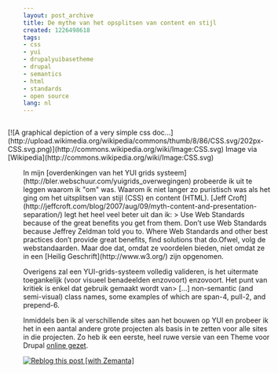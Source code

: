 ```yaml
---
layout: post_archive
title: De mythe van het opsplitsen van content en stijl
created: 1226498618
tags:
- css
- yui
- drupalyuibasetheme
- drupal
- semantics
- html
- standards
- open source
lang: nl
---
```

<div class="zemanta-img" style="margin: 1em; float: right; display: block;">[![A graphical depiction of a very simple css doc...](http://upload.wikimedia.org/wikipedia/commons/thumb/8/86/CSS.svg/202px-CSS.svg.png)](http://commons.wikipedia.org/wiki/Image:CSS.svg)
Image via [Wikipedia](http://commons.wikipedia.org/wiki/Image:CSS.svg)
</div>In mijn [overdenkingen van het YUI grids systeem](http://bler.webschuur.com/yuigrids_overwegingen) probeerde ik uit te leggen waarom ik "om" was. Waarom ik niet langer zo puristisch was als het ging om het uitsplitsen van stijl (CSS) en content (HTML). [Jeff Croft](http://jeffcroft.com/blog/2007/aug/09/myth-content-and-presentation-separation/) legt het heel veel beter uit dan ik: > Use Web Standards because of the great benefits you get from them. Don’t use Web Standards because Jeffrey Zeldman told you to. Where Web Standards and other best practices don’t provide great benefits, find solutions that do.<!--break-->Ofwel, volg de webstandaarden. Maar doe dat, omdat ze voordelen bieden, niet omdat ze in een [Heilig Geschrift](http://www.w3.org/) zijn opgenomen.

Overigens zal een YUI-grids-systeem volledig valideren, is het uitermate toegankelijk (voor visueel benadeelden enzovoort) enzovoort. Het punt van kritiek is enkel dat gebruik gemaakt wordt van> [...] non-semantic (and semi-visual) class names, some examples of which are span-4, pull-2, and prepend-6.

Inmiddels ben ik al verschillende sites aan het bouwen op YUI en probeer ik het in een aantal andere grote projecten als basis in te zetten voor alle sites in die projecten. Zo heb ik een eerste, heel ruwe versie van een Theme voor Drupal [online gezet](http://sharesource.org/project/drupalyuibasetheme/). <div style="margin-top: 10px; height: 15px;" class="zemanta-pixie">[![Reblog this post [with Zemanta]](http://img.zemanta.com/reblog_e.png?x-id=36c11c5f-5a17-4d59-908c-a876ac44f2be)](http://reblog.zemanta.com/zemified/36c11c5f-5a17-4d59-908c-a876ac44f2be/ "Zemified by Zemanta")</div>
